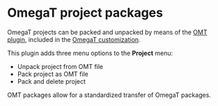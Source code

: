 # OmegaT project packages

OmegaT projects can be packed and unpacked by means of the [OMT plugin](https://github.com/capstanlqc/plugin-omt-package), included in the [OmegaT customization](https://github.com/capstanlqc/omegat_customization).

This plugin adds three menu options to the **Project** menu:

-   Unpack project from OMT file
-   Pack project as OMT file
-   Pack and delete project

OMT packages allow for a standardized transfer of OmegaT packages.
